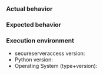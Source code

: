 ### Actual behavior


### Expected behavior


### Execution environment

* secureserveraccess version:
* Python version:
* Operating System (type+version):

